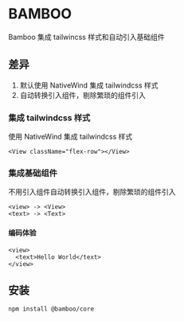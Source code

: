 # BAMBOO

Bamboo 集成 tailwincss 样式和自动引入基础组件

## 差异

1. 默认使用 NativeWind 集成 tailwindcss 样式
2. 自动转换引入组件，剔除繁琐的组件引入

### 集成 tailwindcss 样式

使用 NativeWind 集成 tailwindcss 样式

```tsx
<View className="flex-row"></View>
```

### 集成基础组件

不用引入组件自动转换引入组件，剔除繁琐的组件引入

```tsx
<view> -> <View>
<text> -> <Text>
```

#### 编码体验

```tsx
<view>
  <text>Hello World</text>
</view>
```

## 安装
```bash
npm install @bamboo/core
```

